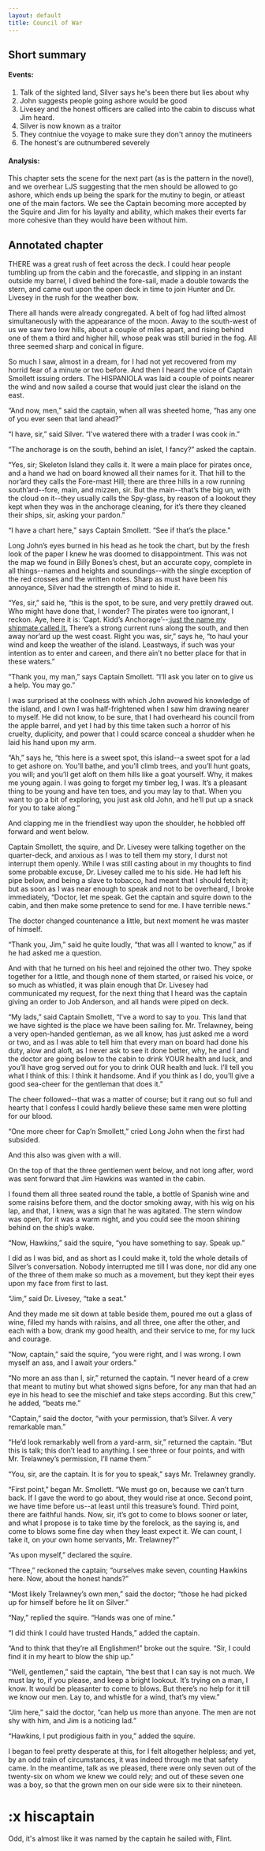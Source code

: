 ```yaml
---
layout: default
title: Council of War
---
```

## Short summary  
#### Events:  
1. Talk of the sighted land, Silver says he's been there but lies about why
2. John suggests people going ashore would be good
3. Livesey and the honest officers are called into the cabin to discuss what Jim heard.
4. Silver is now known as a traitor
5. They contniue the voyage to make sure they don't annoy the mutineers
6. The honest's are outnumbered severely

#### Analysis:  
This chapter sets the scene for the next part (as is the pattern in the novel), and we overhear LJS suggesting that the men should be allowed to go ashore, which ends up being the spark for the mutiny to begin, or atleast one of the main factors. We see the Captain becoming more accepted by the Squire and Jim for his layalty and ability, which makes their everts far more cohesive than they would have been without him.  

## Annotated chapter  
THERE was a great rush of feet across the deck. I could hear people
tumbling up from the cabin and the forecastle, and slipping in an
instant outside my barrel, I dived behind the fore-sail, made a double
towards the stern, and came out upon the open deck in time to join
Hunter and Dr. Livesey in the rush for the weather bow.

There all hands were already congregated. A belt of fog had lifted
almost simultaneously with the appearance of the moon. Away to the
south-west of us we saw two low hills, about a couple of miles apart,
and rising behind one of them a third and higher hill, whose peak was
still buried in the fog. All three seemed sharp and conical in figure.

So much I saw, almost in a dream, for I had not yet recovered from my
horrid fear of a minute or two before. And then I heard the voice of
Captain Smollett issuing orders. The HISPANIOLA was laid a couple of
points nearer the wind and now sailed a course that would just clear the
island on the east.

“And now, men,” said the captain, when all was sheeted home, “has any
one of you ever seen that land ahead?”

“I have, sir,” said Silver. “I’ve watered there with a trader I was cook
in.”

“The anchorage is on the south, behind an islet, I fancy?” asked the
captain.

“Yes, sir; Skeleton Island they calls it. It were a main place for
pirates once, and a hand we had on board knowed all their names for it.
That hill to the nor’ard they calls the Fore-mast Hill; there are three
hills in a row running south’ard--fore, main, and mizzen, sir. But the
main--that’s the big un, with the cloud on it--they usually calls
the Spy-glass, by reason of a lookout they kept when they was in the
anchorage cleaning, for it’s there they cleaned their ships, sir, asking
your pardon.”

“I have a chart here,” says Captain Smollett. “See if that’s the place.”

Long John’s eyes burned in his head as he took the chart, but by the
fresh look of the paper I knew he was doomed to disappointment. This
was not the map we found in Billy Bones’s chest, but an accurate copy,
complete in all things--names and heights and soundings--with the single
exception of the red crosses and the written notes. Sharp as must have
been his annoyance, Silver had the strength of mind to hide it.

“Yes, sir,” said he, “this is the spot, to be sure, and very prettily
drawed out. Who might have done that, I wonder? The pirates were too
ignorant, I reckon. Aye, here it is: ‘Capt. Kidd’s Anchorage’--[:just
the name my shipmate called it.](#hiscaptain) There’s a strong current runs along the
south, and then away nor’ard up the west coast. Right you was, sir,”
 says he, “to haul your wind and keep the weather of the island.
Leastways, if such was your intention as to enter and careen, and there
ain’t no better place for that in these waters.”

“Thank you, my man,” says Captain Smollett. “I’ll ask you later on to
give us a help. You may go.”

I was surprised at the coolness with which John avowed his knowledge
of the island, and I own I was half-frightened when I saw him drawing
nearer to myself. He did not know, to be sure, that I had overheard his
council from the apple barrel, and yet I had by this time taken such a
horror of his cruelty, duplicity, and power that I could scarce conceal
a shudder when he laid his hand upon my arm.

“Ah,” says he, “this here is a sweet spot, this island--a sweet spot for
a lad to get ashore on. You’ll bathe, and you’ll climb trees, and you’ll
hunt goats, you will; and you’ll get aloft on them hills like a goat
yourself. Why, it makes me young again. I was going to forget my timber
leg, I was. It’s a pleasant thing to be young and have ten toes, and you
may lay to that. When you want to go a bit of exploring, you just ask
old John, and he’ll put up a snack for you to take along.”

And clapping me in the friendliest way upon the shoulder, he hobbled off
forward and went below.

Captain Smollett, the squire, and Dr. Livesey were talking together on
the quarter-deck, and anxious as I was to tell them my story, I durst
not interrupt them openly. While I was still casting about in my
thoughts to find some probable excuse, Dr. Livesey called me to his
side. He had left his pipe below, and being a slave to tobacco, had
meant that I should fetch it; but as soon as I was near enough to speak
and not to be overheard, I broke immediately, “Doctor, let me speak. Get
the captain and squire down to the cabin, and then make some pretence to
send for me. I have terrible news.”

The doctor changed countenance a little, but next moment he was master
of himself.

“Thank you, Jim,” said he quite loudly, “that was all I wanted to know,”
 as if he had asked me a question.

And with that he turned on his heel and rejoined the other two. They
spoke together for a little, and though none of them started, or raised
his voice, or so much as whistled, it was plain enough that Dr. Livesey
had communicated my request, for the next thing that I heard was the
captain giving an order to Job Anderson, and all hands were piped on
deck.

“My lads,” said Captain Smollett, “I’ve a word to say to you. This
land that we have sighted is the place we have been sailing for. Mr.
Trelawney, being a very open-handed gentleman, as we all know, has just
asked me a word or two, and as I was able to tell him that every man on
board had done his duty, alow and aloft, as I never ask to see it done
better, why, he and I and the doctor are going below to the cabin to
drink YOUR health and luck, and you’ll have grog served out for you to
drink OUR health and luck. I’ll tell you what I think of this: I think
it handsome. And if you think as I do, you’ll give a good sea-cheer for
the gentleman that does it.”

The cheer followed--that was a matter of course; but it rang out so full
and hearty that I confess I could hardly believe these same men were
plotting for our blood.

“One more cheer for Cap’n Smollett,” cried Long John when the first had
subsided.

And this also was given with a will.

On the top of that the three gentlemen went below, and not long after,
word was sent forward that Jim Hawkins was wanted in the cabin.

I found them all three seated round the table, a bottle of Spanish wine
and some raisins before them, and the doctor smoking away, with his wig
on his lap, and that, I knew, was a sign that he was agitated. The stern
window was open, for it was a warm night, and you could see the moon
shining behind on the ship’s wake.

“Now, Hawkins,” said the squire, “you have something to say. Speak up.”

I did as I was bid, and as short as I could make it, told the whole
details of Silver’s conversation. Nobody interrupted me till I was done,
nor did any one of the three of them make so much as a movement, but
they kept their eyes upon my face from first to last.

“Jim,” said Dr. Livesey, “take a seat.”

And they made me sit down at table beside them, poured me out a glass of
wine, filled my hands with raisins, and all three, one after the other,
and each with a bow, drank my good health, and their service to me, for
my luck and courage.

“Now, captain,” said the squire, “you were right, and I was wrong. I own
myself an ass, and I await your orders.”

“No more an ass than I, sir,” returned the captain. “I never heard of a
crew that meant to mutiny but what showed signs before, for any man that
had an eye in his head to see the mischief and take steps according. But
this crew,” he added, “beats me.”

“Captain,” said the doctor, “with your permission, that’s Silver. A very
remarkable man.”

“He’d look remarkably well from a yard-arm, sir,” returned the captain.
“But this is talk; this don’t lead to anything. I see three or four
points, and with Mr. Trelawney’s permission, I’ll name them.”

“You, sir, are the captain. It is for you to speak,” says Mr. Trelawney
grandly.

“First point,” began Mr. Smollett. “We must go on, because we can’t turn
back. If I gave the word to go about, they would rise at once. Second
point, we have time before us--at least until this treasure’s found.
Third point, there are faithful hands. Now, sir, it’s got to come
to blows sooner or later, and what I propose is to take time by the
forelock, as the saying is, and come to blows some fine day when they
least expect it. We can count, I take it, on your own home servants, Mr.
Trelawney?”

“As upon myself,” declared the squire.

“Three,” reckoned the captain; “ourselves make seven, counting Hawkins
here. Now, about the honest hands?”

“Most likely Trelawney’s own men,” said the doctor; “those he had picked
up for himself before he lit on Silver.”

“Nay,” replied the squire. “Hands was one of mine.”

“I did think I could have trusted Hands,” added the captain.

“And to think that they’re all Englishmen!” broke out the squire. “Sir,
I could find it in my heart to blow the ship up.”

“Well, gentlemen,” said the captain, “the best that I can say is not
much. We must lay to, if you please, and keep a bright lookout. It’s
trying on a man, I know. It would be pleasanter to come to blows. But
there’s no help for it till we know our men. Lay to, and whistle for a
wind, that’s my view.”

“Jim here,” said the doctor, “can help us more than anyone. The men are
not shy with him, and Jim is a noticing lad.”

“Hawkins, I put prodigious faith in you,” added the squire.

I began to feel pretty desperate at this, for I felt altogether
helpless; and yet, by an odd train of circumstances, it was indeed
through me that safety came. In the meantime, talk as we pleased, there
were only seven out of the twenty-six on whom we knew we could rely; and
out of these seven one was a boy, so that the grown men on our side were
six to their nineteen.

# :x hiscaptain
Odd, it's almost like it was named by the captain he sailed with, Flint.
